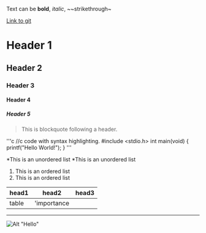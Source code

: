 Text can be **bold**, _italic_, ~~strikethrough~

[Link to git](http://github.com)

# Header 1
## Header 2
### Header 3
#### Header 4
##### Header 5

> This is blockquote following a header.


'''c
//c code with syntax highlighting.
#include <stdio.h>
int main(void) {
	printf("Hello World!");
}
'''

*This is an unordered list
	*This is an unordered list


1. This is an ordered list
2. This is an ordered list

|head1	|head2		|head3	|
|:------|-----------|-------|
|table	|'importance|		|

***
![Alt "Hello"](http://guides.github.com/activities/hello-world/branching.png)

